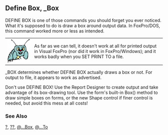 ## Define Box, _Box

DEFINE BOX is one of those commands you should forget you ever noticed. What it's supposed to do is draw a box around output data. In FoxPro/DOS, this command worked more or less as intended. 

<table>
<tr>
  <td width="17%" valign="top">
<img width="95" height="77" src="bug.gif">
  </td>
  <td width=83%>
  <p>As far as we can tell, it doesn't work at all for printed output in Visual FoxPro (nor did it work in FoxPro/Windows); and it works badly when you SET PRINT TO a file.</p>
  </td>
 </tr>
</table>

_BOX determines whether DEFINE BOX actually draws a box or not. For output to file, it appears to work as advertised.

Don't use DEFINE BOX! Use the Report Designer to create output and take advantage of its box-drawing tool. Use the form's built-in Box() method to draw simple boxes on forms, or the new Shape control if finer control is needed, but avoid this mess at all costs!

### See Also

[?](s4g174.md), [??](s4g174.md), [@...Box](s4g178.md), [@...To](s4g178.md)